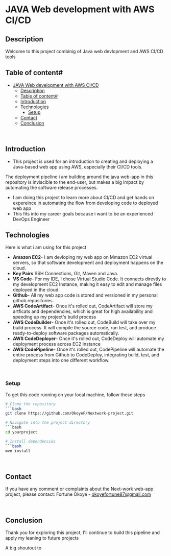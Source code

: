 # JAVA Web development with AWS CI/CD

## Description
Welcome to this project combinig of Java web devlopment and AWS CI/CD tools
<br>


## Table of content# 
- [JAVA Web development with AWS CI/CD](#java-web-development-with-aws-cicd)
  - [Description](#description)
  - [Table of content#](#table-of-content)
  - [Introduction](#introduction)
  - [Technologies](#technologies)
    - [Setup](#setup)
  - [Contact](#contact)
  - [Conclusion](#conclusion)
  
<br>


## Introduction
- This project is used for an introduction to creating and deploying a Java-based web app using AWS, especially their CI/CD tools.
  
The deployment pipeline i am building around the java web-app in this repository is inviscible to the end-user, but makes a big impact by automating the software release processes.

- I am doing this project to learn more about CI/CD and get hands on expereince in automating the flow from developing code to deployed web app
- This fits into my career goals because i want to be an experienced DevOps Engineer


## Technologies
Here is what i am using for this project

- **Amazon EC2**- I am devloping my web app on Mmazon EC2 virtual servers, so that software development and deployment happens on the cloud.
- **Key Pairs** SSH Connections, Git, Maven and Java. 
- **VS Code**- For my IDE, I chose Virtual Studio Code. It connects direvtly to my development EC2 Instance, making it easy to edit and manage files deployed in the cloud.
- **Github**- All my web app code is stored and versioned in my personal github repositories.
- **AWS CodeArtifact**- Once it's rolled out, CodeArtifact will store my artficats and dependencies, which is great for high availability and speeding up my project's build process
- **AWS CodeBuilder**- Once it's rolled out, CodeBuild will take over my build process. It will compile the source code, run test, and produce ready-to-deploy software packages automatically.
- **AWS CodeDeployer**- Once it's rolled out, CodeDeploy will automate my deployment process across EC2 Instance
- **AWS CodePipeline**- Once it's rolled out, CodePipeline will automate the entire process from Github to CodeDeploy, integrating build, test, and deployment steps into one different workflow.


<br>



### Setup
To get this code running on your local machine, follow these steps

```sh
# Clone the repository
```bash
git clone https://github.com/OkoyeF/Nextwork-project.git

# Navigate into the project directory
```bash
cd yourproject

# Install dependencies
```bash
mvn install
```

<br>

## Contact
If you have any comment or complaints about the Next-work web-app project, please contact:
Fortune Okoye - okoyefortune87@gmail.com

<br>


## Conclusion
Thank you for exploring this project, I'll continue to build this pipeline and apply my leaning to future projects

A big shoutout to
